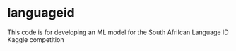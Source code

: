 # languageid
This code is for developing an ML model for the South AfriIcan Language ID Kaggle competition
